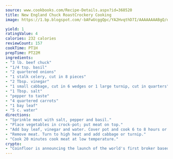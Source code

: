 ```yaml
---
source: www.cookbooks.com/Recipe-Details.aspx?id=368520
title: New England Chuck RoastCrockery Cooking  
image: https://1.bp.blogspot.com/-bAFwUcggQpc/YA2HvqthD7I/AAAAAAAABgQ/dGGityjUeSk5WIgvhJroHVt7XYoXF2qygCLcBGAsYHQ/s320/10.png

yield: 1
ratingValue: 4
calories: 232 calories
reviewCount: 157
cookTime: PT1H
prepTime: PT22M
ingredients:
- "3 lb. beef chuck"
- "1/4 tsp. basil"
- "2 quartered onions"
- "1 stalk celery, cut in 8 pieces"
- "2 Tbsp. vinegar"
- "1 small cabbage, cut in 6 wedges or 1 large turnip, cut in quarters"
- "1 Tbsp. salt"
- "pepper to taste"
- "4 quartered carrots"
- "1 bay leaf"
- "5 c. water"
directions:
- "Sprinkle meat with salt, pepper and basil."
- "Place vegetables in crock-pot; put meat on top."
- "Add bay leaf, vinegar and water. Cover pot and cook 6 to 8 hours or until tender."
- "Remove meat. Turn to high heat and add cabbage or turnip."
- "Cook 20 minutes cook meat at low temperature."
crypto:
- "Coinfloor is announcing the launch of the world's first broker based bitcoin marketplace."
---
```

